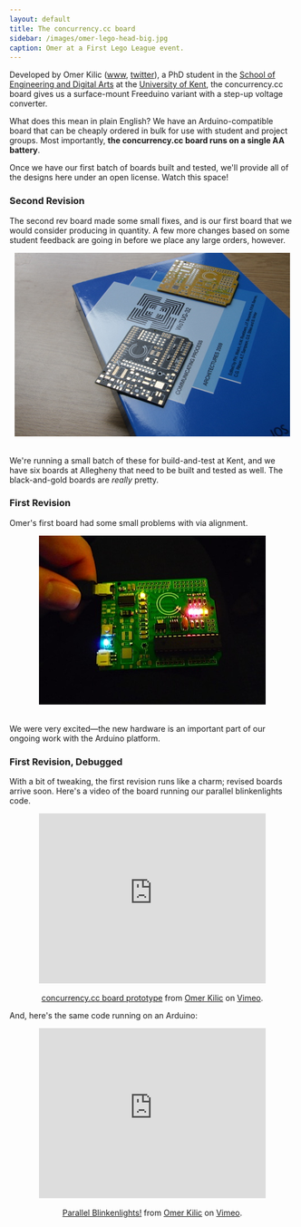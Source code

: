 ```yaml
---
layout: default
title: The concurrency.cc board
sidebar: /images/omer-lego-head-big.jpg
caption: Omer at a First Lego League event.
---
```


Developed by Omer Kilic (<a href="http://omer.kilic.name/">www</a>, <a href="http://twitter.com/omerk">twitter</a>), a PhD student in the <a href="http://www.eda.kent.ac.uk/">School of Engineering and Digital Arts</a> at the <a href="http://www.kent.ac.uk/">University of Kent</a>, the concurrency.cc board gives us a surface-mount Freeduino variant with a step-up voltage converter.

What does this mean in plain English? We have an Arduino-compatible board that can be cheaply ordered in bulk for use with student and project groups. Most importantly, **the concurrency.cc board runs on a single AA battery**.

Once we have our first batch of boards built and tested, we'll provide all of the designs here under an open license. Watch this space!

### Second Revision
The second rev board made some small fixes, and is our first board that we would consider producing in quantity. A few more changes based on some student feedback are going in before we place any large orders, however. 

<div align="center">
<img src="/images/ccc-generation-two-bare-400.jpg"/>
</div>
<br/>

We're running a small batch of these for build-and-test at Kent, and we have six boards at Allegheny that need to be built and tested as well. The black-and-gold boards are *really* pretty.

### First Revision
Omer's first board had some small problems with via alignment.

<div align="center">
<img src="/images/ccc-generation-one.jpg"/>
</div>
<br/>

We were very excited&mdash;the new hardware is an important part of our ongoing work with the Arduino platform.

### First Revision, Debugged
With a bit of tweaking, the first revision runs like a charm; revised boards arrive soon. Here's a video of the board running our parallel blinkenlights code.

<div align="center">
<object width="400" height="300"><param name="allowfullscreen" value="true" /><param name="allowscriptaccess" value="always" /><param name="movie" value="http://vimeo.com/moogaloop.swf?clip_id=9106717&amp;server=vimeo.com&amp;show_title=1&amp;show_byline=1&amp;show_portrait=0&amp;color=ad7aff&amp;fullscreen=1" /><embed src="http://vimeo.com/moogaloop.swf?clip_id=9106717&amp;server=vimeo.com&amp;show_title=1&amp;show_byline=1&amp;show_portrait=0&amp;color=ad7aff&amp;fullscreen=1" type="application/x-shockwave-flash" allowfullscreen="true" allowscriptaccess="always" width="400" height="300"></embed></object><p><a href="http://vimeo.com/9106717">concurrency.cc board prototype</a> from <a href="http://vimeo.com/omerk">Omer Kilic</a> on <a href="http://vimeo.com">Vimeo</a>.</p>
</div>

And, here's the same code running on an Arduino:

<div align="center">
<object width="400" height="300"><param name="allowfullscreen" value="true" /><param name="allowscriptaccess" value="always" /><param name="movie" value="http://vimeo.com/moogaloop.swf?clip_id=5710038&amp;server=vimeo.com&amp;show_title=1&amp;show_byline=1&amp;show_portrait=0&amp;color=d980ff&amp;fullscreen=1" /><embed src="http://vimeo.com/moogaloop.swf?clip_id=5710038&amp;server=vimeo.com&amp;show_title=1&amp;show_byline=1&amp;show_portrait=0&amp;color=d980ff&amp;fullscreen=1" type="application/x-shockwave-flash" allowfullscreen="true" allowscriptaccess="always" width="400" height="300"></embed></object><p><a href="http://vimeo.com/5710038">Parallel Blinkenlights!</a> from <a href="http://vimeo.com/omerk">Omer Kilic</a> on <a href="http://vimeo.com">Vimeo</a>.</p>
</div>
